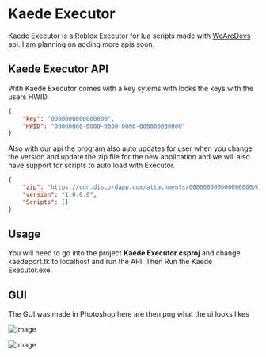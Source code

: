 # Kaede Executor

Kaede Executor is a Roblox Executor for lua scripts made with [WeAreDevs](https://wearedevs.net/d/Exploit%20API) api. I am planning on adding more apis soon.

## Kaede Executor API

With Kaede Executor comes with a key sytems with locks the keys with the users HWID.

```json
{
    "key": "0000000000000000",
    "HWID": "00000000-0000-0000-0000-000000000000"
}
```

Also with our api the program also auto updates for user when you change the version and update the zip file for the new application and we will also have support for scripts to auto load with Executor.

```json
{
    "zip": "https://cdn.discordapp.com/attachments/000000000000000000/000000000000000000/Debug.zip",
    "version": "1.0.0.0",
    "Scripts": []
}
```

## Usage

You will need to go into the project **Kaede Executor.csproj** and change kaedeport.tk to localhost and run the API.
Then Run the Kaede Executor.exe.

## GUI

The GUI was made in Photoshop here are then png what the ui looks likes 

![image](https://cdn.discordapp.com/attachments/889423498945101837/963129127483899914/HomeFixed.png)

![image](https://cdn.discordapp.com/attachments/889423498945101837/963129525179396186/KeyPageFIXED.png)

